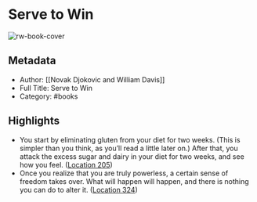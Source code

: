 # Serve to Win

![rw-book-cover](https://images-na.ssl-images-amazon.com/images/I/51WMmoQUEfL._SL200_.jpg)

## Metadata
- Author: [[Novak Djokovic and William Davis]]
- Full Title: Serve to Win
- Category: #books

## Highlights
- You start by eliminating gluten from your diet for two weeks. (This is simpler than you think, as you’ll read a little later on.) After that, you attack the excess sugar and dairy in your diet for two weeks, and see how you feel. ([Location 205](https://readwise.io/to_kindle?action=open&asin=B00CQZ65SI&location=205))
- Once you realize that you are truly powerless, a certain sense of freedom takes over. What will happen will happen, and there is nothing you can do to alter it. ([Location 324](https://readwise.io/to_kindle?action=open&asin=B00CQZ65SI&location=324))
